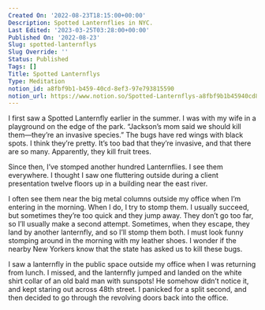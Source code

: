 ```yaml
---
Created On: '2022-08-23T18:15:00+00:00'
Description: Spotted Lanternflies in NYC.
Last Edited: '2023-03-25T03:28:00+00:00'
Published On: '2022-08-23'
Slug: spotted-lanternflys
Slug Override: ''
Status: Published
Tags: []
Title: Spotted Lanternflys
Type: Meditation
notion_id: a8fbf9b1-b459-40cd-8ef3-97e793815590
notion_url: https://www.notion.so/Spotted-Lanternflys-a8fbf9b1b45940cd8ef397e793815590
---
```

<p>I first saw a Spotted Lanternfly earlier in the summer. I was with my wife in a playground on the edge of the park. “Jackson’s mom said we should kill them—they’re an invasive species.” The bugs have red wings with black spots. I think they’re pretty. It’s too bad that they’re invasive, and that there are so many. Apparently, they kill fruit trees.</p>
<p>Since then, I’ve stomped another hundred Lanternflies. I see them everywhere. I thought I saw one fluttering outside during a client presentation twelve floors up in a building near the east river.</p>
<p>I often see them near the big metal columns outside my office when I’m entering in the morning. When I do, I try to stomp them. I usually succeed, but sometimes they’re too quick and they jump away. They don’t go too far, so I’ll usually make a second attempt. Sometimes, when they escape, they land by another lanternfly, and so I’ll stomp them both. I must look funny stomping around in the morning with my leather shoes. I wonder if the nearby New Yorkers know that the state has asked us to kill these bugs.</p>
<p>I saw a lanternfly in the public space outside my office when I was returning from lunch. I missed, and the lanternfly jumped and landed on the white shirt collar of an old bald man with sunspots! He somehow didn’t notice it, and kept staring out across 48th street. I panicked for a split second, and then decided to go through the revolving doors back into the office.</p>
